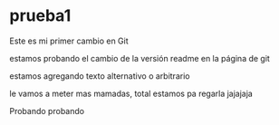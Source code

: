 # prueba1
Este es mi primer cambio en Git

estamos probando el cambio de la versión readme en la página de git

estamos agregando texto alternativo o arbitrario

le vamos a meter mas mamadas, total estamos pa regarla jajajaja

Probando probando

